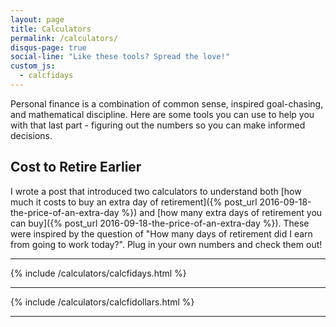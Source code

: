 ```yaml
---
layout: page
title: Calculators
permalink: /calculators/
disqus-page: true
social-line: "Like these tools? Spread the love!"
custom_js:
  - calcfidays
---
```


Personal finance is a combination of common sense, inspired goal-chasing, and mathematical discipline. Here are some tools you can use to help you with that last part - figuring out the numbers so you can make informed decisions.

## Cost to Retire Earlier ##

I wrote a post that introduced two calculators to understand both [how much it costs to buy an extra day of retirement]({% post_url 2016-09-18-the-price-of-an-extra-day %}) and [how many extra days of retirement you can buy]({% post_url 2016-09-18-the-price-of-an-extra-day %}). These were inspired by the question of "How many days of retirement did I earn from going to work today?". Plug in your own numbers and check them out!

<hr>
{% include /calculators/calcfidays.html %}
<hr>
{% include /calculators/calcfidollars.html %}
<hr>
